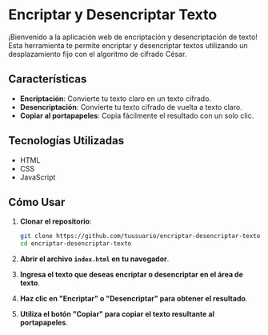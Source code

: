 # Encriptar y Desencriptar Texto

¡Bienvenido a la aplicación web de encriptación y desencriptación de texto! Esta herramienta te permite encriptar y desencriptar textos utilizando un desplazamiento fijo con el algoritmo de cifrado César.

## Características

- **Encriptación**: Convierte tu texto claro en un texto cifrado.
- **Desencriptación**: Convierte tu texto cifrado de vuelta a texto claro.
- **Copiar al portapapeles**: Copia fácilmente el resultado con un solo clic.

## Tecnologías Utilizadas

- HTML
- CSS
- JavaScript

## Cómo Usar

1. **Clonar el repositorio**:
    ```sh
    git clone https://github.com/tuusuario/encriptar-desencriptar-texto.git
    cd encriptar-desencriptar-texto
    ```

2. **Abrir el archivo `index.html` en tu navegador**.

3. **Ingresa el texto que deseas encriptar o desencriptar en el área de texto**.

4. **Haz clic en "Encriptar" o "Desencriptar" para obtener el resultado**.

5. **Utiliza el botón "Copiar" para copiar el texto resultante al portapapeles**.


